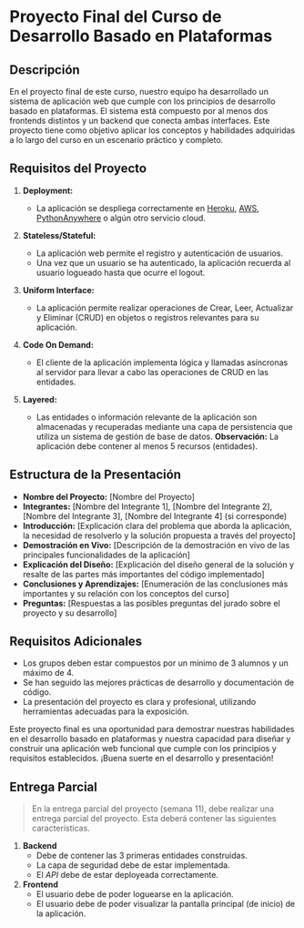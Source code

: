 # Proyecto Final del Curso de Desarrollo Basado en Plataformas

## Descripción

En el proyecto final de este curso, nuestro equipo ha desarrollado un sistema de aplicación web que cumple con los principios de desarrollo basado en plataformas. El sistema está compuesto por al menos dos frontends distintos y un backend que conecta ambas interfaces. Este proyecto tiene como objetivo aplicar los conceptos y habilidades adquiridas a lo largo del curso en un escenario práctico y completo.

## Requisitos del Proyecto

1. **Deployment:**
   - La aplicación se despliega correctamente en [Heroku](https://www.heroku.com/), [AWS](https://aws.amazon.com/), [PythonAnywhere](https://www.pythonanywhere.com/) o algún otro servicio cloud.

2. **Stateless/Stateful:**
   - La aplicación web permite el registro y autenticación de usuarios.
   - Una vez que un usuario se ha autenticado, la aplicación recuerda al usuario logueado hasta que ocurre el logout.

3. **Uniform Interface:**
   - La aplicación permite realizar operaciones de Crear, Leer, Actualizar y Eliminar (CRUD) en objetos o registros relevantes para su aplicación.

4. **Code On Demand:**
   - El cliente de la aplicación implementa lógica y llamadas asíncronas al servidor para llevar a cabo las operaciones de CRUD en las entidades.

5. **Layered:**
   - Las entidades o información relevante de la aplicación son almacenadas y recuperadas mediante una capa de persistencia que utiliza un sistema de gestión de base de datos. **Observación:** La aplicación debe contener al menos 5 recursos (entidades).

## Estructura de la Presentación

- **Nombre del Proyecto:** [Nombre del Proyecto]
- **Integrantes:** [Nombre del Integrante 1], [Nombre del Integrante 2], [Nombre del Integrante 3], [Nombre del Integrante 4] (si corresponde)
- **Introducción:** [Explicación clara del problema que aborda la aplicación, la necesidad de resolverlo y la solución propuesta a través del proyecto]
- **Demostración en Vivo:** [Descripción de la demostración en vivo de las principales funcionalidades de la aplicación]
- **Explicación del Diseño:** [Explicación del diseño general de la solución y resalte de las partes más importantes del código implementado]
- **Conclusiones y Aprendizajes:** [Enumeración de las conclusiones más importantes y su relación con los conceptos del curso]
- **Preguntas:** [Respuestas a las posibles preguntas del jurado sobre el proyecto y su desarrollo]

## Requisitos Adicionales

- Los grupos deben estar compuestos por un mínimo de 3 alumnos y un máximo de 4.
- Se han seguido las mejores prácticas de desarrollo y documentación de código.
- La presentación del proyecto es clara y profesional, utilizando herramientas adecuadas para la exposición.

Este proyecto final es una oportunidad para demostrar nuestras habilidades en el desarrollo basado en plataformas y nuestra capacidad para diseñar y construir una aplicación web funcional que cumple con los principios y requisitos establecidos. ¡Buena suerte en el desarrollo y presentación!

## Entrega Parcial
> En la entrega parcial del proyecto (semana 11), debe realizar una entrega parcial del proyecto. Esta deberá contener las siguientes características.
1. **Backend**
   - Debe de contener las 3 primeras entidades construidas.
   - La capa de seguridad debe de estar implementada.
   - El *API* debe de estar deployeada correctamente.
2. **Frontend**
   - El usuario debe de poder loguearse en la aplicación.
   - El usuario debe de poder visualizar la pantalla principal (de inicio) de la aplicación.
